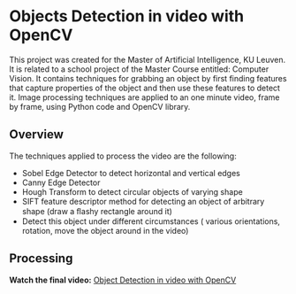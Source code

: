 # Objects Detection in video with OpenCV
This project was created for the Master of Artificial Intelligence, KU Leuven. It is related to a school project of the Master Course entitled: Computer Vision.
It contains techniques for grabbing an object by first finding features that capture properties of the object and then use these features to detect it. 
Image processing techniques are applied to an one minute video, frame by frame, using Python code and OpenCV library. 

## Overview

The techniques applied to process the video are the following:
* Sobel Edge Detector to detect horizontal and vertical edges
* Canny Edge Detector
* Hough Transform to detect circular objects of varying shape
* SIFT feature descriptor method for detecting an object of arbitrary shape (draw a ﬂashy rectangle around it)
* Detect this object under different circumstances ( various orientations, rotation, move the object around in the video) 

## Processing

**Watch the final video:** [Object Detection in video with OpenCV](https://www.youtube.com/watch?v=uX54AsWDCwg)
